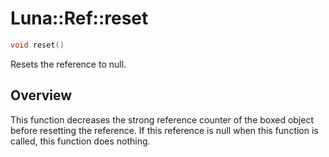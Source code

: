 # Luna::Ref::reset

```c++
void reset()
```

Resets the reference to null. 

## Overview
This function decreases the strong reference counter of the boxed object before resetting the reference. If this reference is null when this function is called, this function does nothing. 

